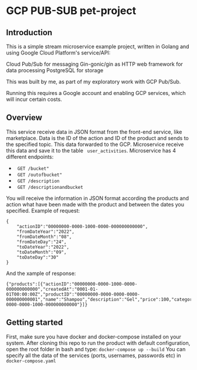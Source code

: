 # GCP PUB-SUB pet-project

## Introduction
This is a simple stream microservice example project, written in Golang and using Google Cloud Platform's service/API:

Cloud Pub/Sub for messaging
Gin-gonic/gin as HTTP web framework for data processing
PostgreSQL for storage

This was built by me, as part of my exploratory work with GCP Pub/Sub.

Running this requires a Google account and enabling GCP services, which will incur certain costs.


## Overview
This service receive data in JSON format from the front-end service, like marketplace. Data is the ID of the action and ID of the product and sends to the specified topic.
This data forwarded to the GCP.
Microservice receive this data and save it to the table ``` user_activities```.
Microservice has 4 different endpoints:
- ``` GET /bucket"```
- ``` GET /outofbucket"```
- ``` GET /description```
- ``` GET /descriptionandbucket```

You will receive the information in JSON format according the products and action what have been made with the product and between the dates you specified.
Example of request:
```
{
    "actionID":"00000000-0000-1000-0000-000000000000",
    "fromDateYear":"2022",
    "fromDateMonth":"08",
    "fromDateDay":"24",
    "toDateYear":"2022",
    "toDateMonth":"09",
    "toDateDay":"30"
} 
```
And the xample of response:
```
{"products":[{"actionID":"00000000-0000-1000-0000-000000000000","createdAt":"0001-01-01T00:00:00Z","productID":"00000000-0000-0000-0000-000000000001","name":"Shampoo","description":"Gel","price":100,"category":"00000000-0000-0000-1000-000000000000"}]}
```
## Getting started
First, make sure you have docker and docker-compose installed on your system. After cloning this repo to run the product with default configuration, open the root folder in bash and type:
```docker-compose up --build```
You can specify all the data of the services (ports, usernames, passwords etc) in ```docker-compose.yaml```